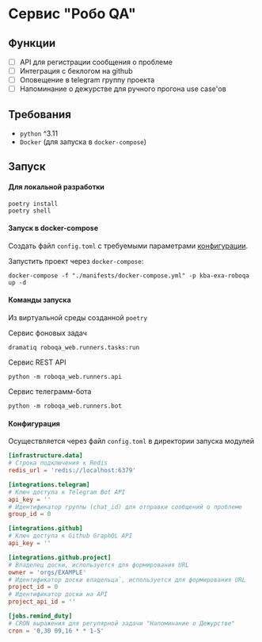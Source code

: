 # Сервис "Робо QA"

## Функции

- [ ] API для регистрации сообщения о проблеме
- [ ] Интеграция с беклогом на github
- [ ] Оповещение в telegram группу проекта
- [ ] Напоминание о дежурстве для ручного прогона use case'ов

## Требования

- `python` ^3.11
- `Docker` (для запуска в `docker-compose`)

## Запуск

#### Для локальной разработки

```shell
poetry install
poetry shell
```

#### Запуск в docker-compose

Создать файл `config.toml` с требуемыми параметрами [конфигурации](#конфигурация).

Запустить проект через `docker-compose`:

```shell
docker-compose -f "./manifests/docker-compose.yml" -p kba-exa-roboqa up -d
```

#### Команды запуска

Из виртуальной среды созданной `poetry`

Сервис фоновых задач

```shell
dramatiq roboqa_web.runners.tasks:run
````

Сервис REST API

```shell
python -m roboqa_web.runners.api
```

Сервис телеграмм-бота

```shell
python -m roboqa_web.runners.bot
```

#### Конфигурация

Осуществляется через файл `config.toml` в директории запуска модулей

```toml
[infrastructure.data]
# Строка подключения к Redis
redis_url = 'redis://localhost:6379'

[integrations.telegram]
# Ключ доступа к Telegram Bot API
api_key = ''
# Идентификатор группы (chat_id) для отправки сообщений о проблеме
group_id = 0

[integrations.github]
# Ключ доступа к Github GraphQL API
api_key = ''

[integrations.github.project]
# Владелец доски, используется для формирования URL
owner = 'orgs/EXAMPLE'
# Идентификатор доски владельца`, используется для формирования URL
project_id = 0
# Идентификатор доски на API 
project_api_id = ''

[jobs.remind_duty]
# CRON выражения для регулярной задачи "Напоминание о Дежурстве"
cron = '0,30 09,16 * * 1-5'
```
